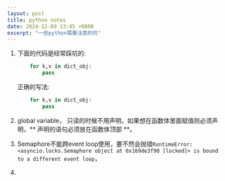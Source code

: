 ```yaml
---
layout: post
title: python notes
date: 2024-12-09 13:45 +0800
excerpt: "一些python需要注意的坑"
---
```


1. 下面的代码是经常踩坑的:
    ~~~python
        for k,v in dict_obj:
            pass
    ~~~

    正确的写法:

    ~~~python
        for k,v in dict_obj:
            pass
    ~~~
1. global variable， 只读的时候不用声明，如果想在函数体里面赋值则必须声明，** 声明的语句必须放在函数体顶部 **。
1. Semaphore不能跨event loop使用，要不然会抛错`RuntimeError: <asyncio.locks.Semaphore object at 0x169de3f90 [locked]> is bound to a different event loop`，
1. 
    